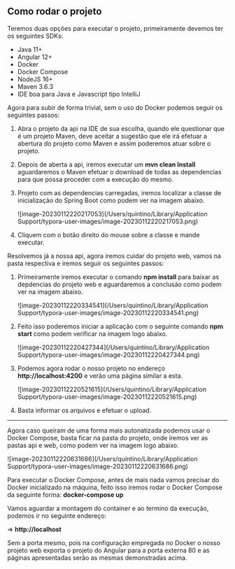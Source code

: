 ## Como rodar o projeto

Teremos duas opções para executar o projeto, primeiramente devemos ter os seguintes SDKs:

* Java 11+
* Angular 12+
* Docker
* Docker Compose
* NodeJS 16+
* Maven 3.6.3
* IDE boa para Java e Javascript tipo IntelliJ

Agora para subir de forma trivial, sem o uso do Docker podemos seguir os seguintes passos:

1) Abra o projeto da api na IDE de sua escolha, quando ele questionar que é um projeto Maven, deve aceitar a sugestão que ele irá efetuar a abertura do projeto como Maven e assim poderemos atuar sobre o projeto.

2) Depois de aberta a api, iremos executar um **mvn clean Install** aguardaremos o Maven efetuar o download de todas as dependencias para que possa proceder com a execução do mesmo.

3) Projeto com as dependencias carregadas, iremos localizar a classe de inicialização do Spring Boot como podem ver na imagem abaixo.


   ![image-20230112220217053](/Users/quintino/Library/Application Support/typora-user-images/image-20230112220217053.png)

4) Cliquem com o botão direito do mouse sobre a classe e mande executar.

Resolvemos já a nossa api, agora iremos cuidar do projeto web, vamos na pasta respectiva e iremos seguir os seguintes passos:

1) Primeiramente iremos executar o comando **npm install** para baixar as depdencias do projeto web e aguardaremos a conclusão como podem ver na imagem abaixo.
   

   ![image-20230112220334541](/Users/quintino/Library/Application Support/typora-user-images/image-20230112220334541.png)
   
2) Feito isso poderemos iniciar a aplicação com o seguinte comando **npm start** como podem verificar na imagem logo abaixo.
   

   ![image-20230112220427344](/Users/quintino/Library/Application Support/typora-user-images/image-20230112220427344.png)
   
3) Podemos agora rodar o nosso projeto no endereço **http://localhost:4200** e verão uma página similar a esta.
   

   ![image-20230112220521615](/Users/quintino/Library/Application Support/typora-user-images/image-20230112220521615.png)
   
4) Basta informar os arquivos e efetuar o upload.


------


Agora caso queiram de uma forma mais autonatizada podemos usar o Docker Compose, basta ficar na pasta do projeto, onde iremos ver as pastas api e web, como podem ver na imagem logo abaixo.

![image-20230112220631686](/Users/quintino/Library/Application Support/typora-user-images/image-20230112220631686.png)

Para executar o Docker Compose, antes de mais nada vamos precisar do Docker inicializado na máquina, feito isso iremos rodar o Docker Compose da seguinte forma: **docker-compose up**

Vamos aguardar a montagem do container e ao termino da execução, podemos ir no seguinte endereço: 

=> **http://localhost**

Sem a porta mesmo, pois na configuração empregada no Docker o nosso projeto web exporta o projeto do Angular para a porta externa 80 e as páginas apresentadas serão as mesmas demonstradas acima.
